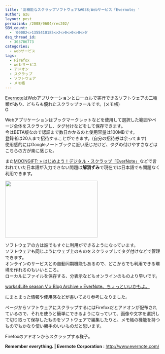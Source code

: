 ```yaml
---
title: '高機能なスクラップソフトウェア&#038;Webサービス「Evernote」'
author: azu
layout: post
permalink: /2008/0604/res202/
SBM_count:
  - '00002<>1355410185<>2<>0<>0<>0<>0'
dsq_thread_id:
  - 303706773
categories:
  - webサービス
tags:
  - Firefox
  - weｂサービス
  - アドオン
  - スクラップ
  - ソフトウェア
  - メモ帳
---
```

[Evernote][1]はWebアプリケーションとローカルで実行できるソフトウェアの二種類があり、どちらも優れたスクラップツールです。(メモ帳)  
G

Webアプリケーションはブックマークレットなどを使用して選択した範囲やページ全体をスクラップし、タグ付けなどをして保存できます。  
今はBETA版なので認証まで数日かかるのと使用容量は100MBです。  
登録者は20人まで招待することができます。(自分の招待券は余ってます)  
使用感的にはGoogleノートブックに近い感じだけど、タグの付けやすさなどはこちらの方が楽に感じた。

また[MOONGIFT: » はじめよう！デジタル・スクラップ「EverNote」][2]などで言われていた日本語が入力できない問題は**解消ずみ**で現在では日本語でも問題なく利用できます。

[<img class="alignnone size-medium wp-image-203" title="ever" src="http://wordpress.local/wp-content/uploads/2008/06/ever-300x184.png" alt="" width="300" height="184" />][3]

ソフトウェアの方は誰でもすぐに利用ができるようになっています。  
ソフトウェアも同じようにウェブ上のものをスクラップしてタグ付けなどで管理できます。  
オンラインのサービスとの自動同期機能もあるので、どこからでも利用できる環境を作れるのもいいところ。  
ローカルにファイルを保存する、分表示などもオンラインのものより早いです。

[works4Life season V » Blog Archive » EverNote、ちょっといいかもよ。][4]

にまとまった情報や使用感などが書いてあり参考になりました。

ページからソフトウェアにスクラップするにはFirefoxだとアドオンが配布されているので、それを使うと簡単にできるようになっていて、画像や文字を選択して切り取って保存したものをソフトウェアで編集したりと、メモ帳の機能を持つものでもかなり使い勝手のいいものだと思います。  


Firefoxのアドオンからスクラップする様子。

**Remember everything. | Evernote Corporation**
:   <http://www.evernote.com/>

 [1]: http://www.evernote.com/
 [2]: http://www.moongift.jp/2007/04/evernote/
 [3]: http://wordpress.local/wp-content/uploads/2008/06/ever.png
 [4]: http://works4life.jp/2007/09/evernote/